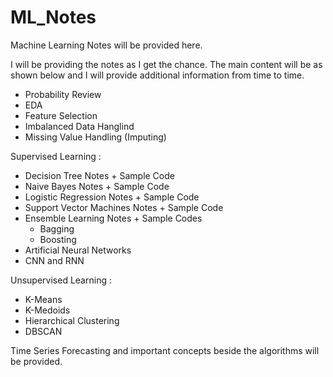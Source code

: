 # ML_Notes
Machine Learning Notes will be provided here.

I will be providing the notes as I get the chance. The main content will be as shown below and I will provide additional information from time to time.


  - Probability Review
  - EDA 
  - Feature Selection
  - Imbalanced Data Hanglind
  - Missing Value Handling (Imputing)

Supervised Learning : 

  - Decision Tree Notes + Sample Code
  - Naive Bayes Notes + Sample Code
  - Logistic Regression Notes + Sample Code
  - Support Vector Machines Notes + Sample Code
  - Ensemble Learning Notes + Sample Codes
    - Bagging 
    - Boosting 
  - Artificial Neural Networks
  - CNN and RNN 


Unsupervised Learning : 

  - K-Means
  - K-Medoids
  - Hierarchical Clustering
  - DBSCAN 
  

Time Series Forecasting and important concepts beside the algorithms will be provided.
